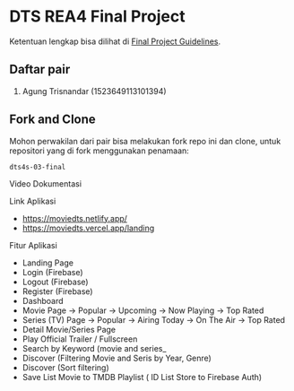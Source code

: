 # DTS REA4 Final Project

Ketentuan lengkap bisa dilihat di [Final Project Guidelines](https://docs.google.com/document/d/122KyWNQ4xxU4aFwWbM4vIfH7LM4AH2CZEZa3YsEHjCk). 

## Daftar pair

1. Agung Trisnandar (1523649113101394)

## Fork and Clone

Mohon perwakilan dari pair bisa melakukan fork repo ini dan clone, untuk repositori yang di fork menggunakan penamaan:

`dts4s-03-final`

Video Dokumentasi


Link Aplikasi
- https://moviedts.netlify.app/
- https://moviedts.vercel.app/landing

Fitur Aplikasi
- Landing Page
- Login (Firebase)
- Logout (Firebase)
- Register (Firebase)
- Dashboard
- Movie Page -> Popular 
             -> Upcoming
             -> Now Playing
             -> Top Rated
- Series (TV) Page -> Popular
                   -> Airing Today
                   -> On The Air
                   -> Top Rated
- Detail Movie/Series Page 
- Play Official Trailer / Fullscreen
- Search by Keyword (movie and series_
- Discover (Filtering Movie and Seris by Year, Genre)
- Discover (Sort filtering)
- Save List Movie to TMDB Playlist ( ID List Store to Firebase Auth)

